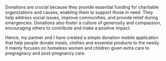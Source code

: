 Donations are crucial because they provide essential funding for charitable organizations and causes, enabling them to support those in need. 
They help address social issues, improve communities, and provide relief during emergencies. 
Donations also foster a culture of generosity and compassion, encouraging others to contribute and make a positive impact. 


Hence, my partner and I have created a simple donation mobile application that help people donate meals, clothes and essential products to the needy.
It mainly focuses on homeless women and children given extra care to pregragnacy and post-pregnancy care.

